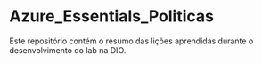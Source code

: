 # Azure_Essentials_Politicas
Este repositório contém o resumo das lições aprendidas durante o desenvolvimento do lab na DIO.

